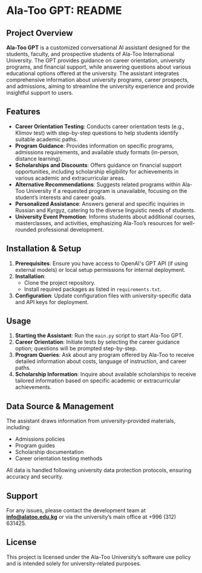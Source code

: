 # Ala-Too GPT: README

## Project Overview
**Ala-Too GPT** is a customized conversational AI assistant designed for the students, faculty, and prospective students of Ala-Too International University. The GPT provides guidance on career orientation, university programs, and financial support, while answering questions about various educational options offered at the university. The assistant integrates comprehensive information about university programs, career prospects, and admissions, aiming to streamline the university experience and provide insightful support to users.

## Features
- **Career Orientation Testing**: Conducts career orientation tests (e.g., Klimov test) with step-by-step questions to help students identify suitable academic paths.
- **Program Guidance**: Provides information on specific programs, admissions requirements, and available study formats (in-person, distance learning).
- **Scholarships and Discounts**: Offers guidance on financial support opportunities, including scholarship eligibility for achievements in various academic and extracurricular areas.
- **Alternative Recommendations**: Suggests related programs within Ala-Too University if a requested program is unavailable, focusing on the student’s interests and career goals.
- **Personalized Assistance**: Answers general and specific inquiries in Russian and Kyrgyz, catering to the diverse linguistic needs of students.
- **University Event Promotion**: Informs students about additional courses, masterclasses, and activities, emphasizing Ala-Too’s resources for well-rounded professional development.

## Installation & Setup
1. **Prerequisites**: Ensure you have access to OpenAI's GPT API (if using external models) or local setup permissions for internal deployment.
2. **Installation**:
   - Clone the project repository.
   - Install required packages as listed in `requirements.txt`.
3. **Configuration**: Update configuration files with university-specific data and API keys for deployment.

## Usage
1. **Starting the Assistant**: Run the `main.py` script to start Ala-Too GPT.
2. **Career Orientation**: Initiate tests by selecting the career guidance option; questions will be prompted step-by-step.
3. **Program Queries**: Ask about any program offered by Ala-Too to receive detailed information about costs, language of instruction, and career paths.
4. **Scholarship Information**: Inquire about available scholarships to receive tailored information based on specific academic or extracurricular achievements.

## Data Source & Management
The assistant draws information from university-provided materials, including:
- Admissions policies
- Program guides
- Scholarship documentation
- Career orientation testing methods

All data is handled following university data protection protocols, ensuring accuracy and security.

## Support
For any issues, please contact the development team at **info@alatoo.edu.kg** or via the university’s main office at +996 (312) 631425.

## License
This project is licensed under the Ala-Too University’s software use policy and is intended solely for university-related purposes.
